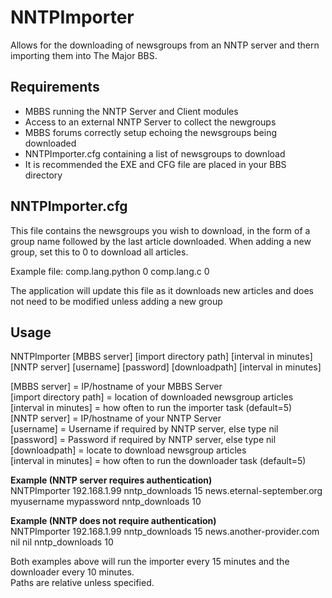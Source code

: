 # NNTPImporter

Allows for the downloading of newsgroups from an NNTP server and thern importing them into The Major BBS.

## Requirements
- MBBS running the NNTP Server and Client modules
- Access to an external NNTP Server to collect the newgroups
- MBBS forums correctly setup echoing the newsgroups being downloaded
- NNTPImporter.cfg containing a list of newsgroups to download
- It is recommended the EXE and CFG file are placed in your BBS directory

## NNTPImporter.cfg
This file contains the newsgroups you wish to download, in the form of a group name followed by the last article downloaded.  When adding a new group, set this to 0 to download all articles.

Example file:
comp.lang.python 0
comp.lang.c 0

The application will update this file as it downloads new articles and does not need to be modified unless adding a new group

## Usage
NNTPImporter [MBBS server] [import directory path] [interval in minutes] [NNTP server] [username] [password] [downloadpath] [interval in minutes]

[MBBS server] = IP/hostname of your MBBS Server  
[import directory path] = location of downloaded newsgroup articles  
[interval in minutes] = how often to run the importer task (default=5)  
[NNTP server] = IP/hostname of your NNTP Server  
[username] = Username if required by NNTP server, else type nil  
[password] = Password if required by NNTP server, else type nil  
[downloadpath] = locate to download newsgroup articles  
[interval in minutes] = how often to run the downloader task (default=5)  

**Example (NNTP server requires authentication)**  
NNTPImporter 192.168.1.99 nntp_downloads 15 news.eternal-september.org myusername mypassword nntp_downloads 10
  
**Example (NNTP does not require authentication)**  
NNTPImporter 192.168.1.99 nntp_downloads 15 news.another-provider.com nil nil nntp_downloads 10 
  
Both examples above will run the importer every 15 minutes and the downloader every 10 minutes.  
Paths are relative unless specified.

